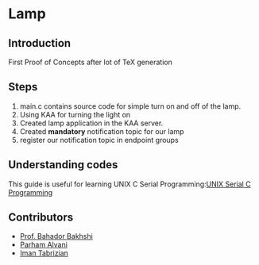 # Lamp
## Introduction
First Proof of Concepts after lot of TeX generation  

## Steps  
1. main.c contains source code for simple turn on and off of the lamp.    
2. Using KAA for turning the light on
  1. Created lamp application in the KAA server.
  2. Created **mandatory** notification topic for our lamp
  3. register our notification topic in endpoint groups

## Understanding codes  
This guide is useful for learning UNIX C Serial Programming:[UNIX Serial C Programming](https://www.cmrr.umn.edu/~strupp/serial.html)

## Contributors
* [Prof. Bahador Bakhshi](http://ceit.aut.ac.ir/~bakhshis/)
* [Parham Alvani](http://1995parham.github.io/)
* [Iman Tabrizian](https://github.com/Tabrizian)
